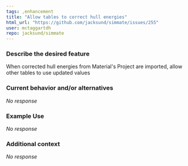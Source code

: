 ```yaml
---
tags: ,enhancement
title: "Allow tables to correct hull energies"
html_url: "https://github.com/jacksund/simmate/issues/255"
user: mctaggartdh
repo: jacksund/simmate
---
```


### Describe the desired feature

When corrected hull energies from Material's Project are imported, allow other tables to use updated values

### Current behavior and/or alternatives

_No response_

### Example Use

_No response_

### Additional context

_No response_